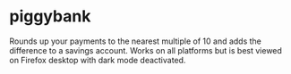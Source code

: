 # piggybank
Rounds up your payments to the nearest multiple of 10 and adds the difference to a savings account.
Works on all platforms but is best viewed on Firefox desktop with dark mode deactivated.
